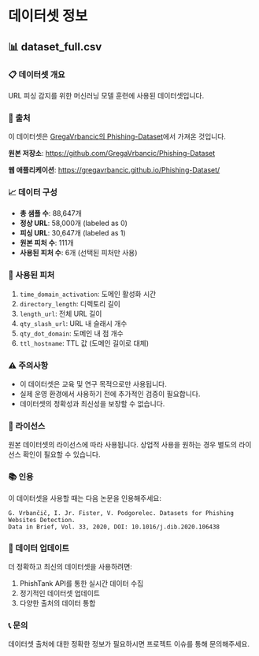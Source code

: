 # 데이터셋 정보

## 📊 dataset_full.csv

### 📋 데이터셋 개요
URL 피싱 감지를 위한 머신러닝 모델 훈련에 사용된 데이터셋입니다.

### 🔗 출처
이 데이터셋은 [GregaVrbancic의 Phishing-Dataset](https://github.com/GregaVrbancic/Phishing-Dataset)에서 가져온 것입니다.

**원본 저장소**: https://github.com/GregaVrbancic/Phishing-Dataset

**웹 애플리케이션**: https://gregavrbancic.github.io/Phishing-Dataset/

### 📈 데이터 구성
- **총 샘플 수**: 88,647개
- **정상 URL**: 58,000개 (labeled as 0)
- **피싱 URL**: 30,647개 (labeled as 1)
- **원본 피처 수**: 111개
- **사용된 피처 수**: 6개 (선택된 피처만 사용)

### 🎯 사용된 피처
1. `time_domain_activation`: 도메인 활성화 시간
2. `directory_length`: 디렉토리 길이
3. `length_url`: 전체 URL 길이
4. `qty_slash_url`: URL 내 슬래시 개수
5. `qty_dot_domain`: 도메인 내 점 개수
6. `ttl_hostname`: TTL 값 (도메인 길이로 대체)

### ⚠️ 주의사항
- 이 데이터셋은 교육 및 연구 목적으로만 사용됩니다.
- 실제 운영 환경에서 사용하기 전에 추가적인 검증이 필요합니다.
- 데이터셋의 정확성과 최신성을 보장할 수 없습니다.

### 📝 라이선스
원본 데이터셋의 라이선스에 따라 사용됩니다. 상업적 사용을 원하는 경우 별도의 라이선스 확인이 필요할 수 있습니다.

### 📚 인용
이 데이터셋을 사용할 때는 다음 논문을 인용해주세요:

```
G. Vrbančič, I. Jr. Fister, V. Podgorelec. Datasets for Phishing Websites Detection. 
Data in Brief, Vol. 33, 2020, DOI: 10.1016/j.dib.2020.106438
```

### 🔄 데이터 업데이트
더 정확하고 최신의 데이터셋을 사용하려면:
1. PhishTank API를 통한 실시간 데이터 수집
2. 정기적인 데이터셋 업데이트
3. 다양한 출처의 데이터 통합

### 📞 문의
데이터셋 출처에 대한 정확한 정보가 필요하시면 프로젝트 이슈를 통해 문의해주세요.
